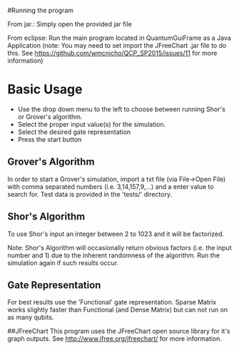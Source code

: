 #Running the program


From jar.: Simply open the provided jar file

From eclipse: Run the main program located in QuantumGuiFrame as a Java Application
(note: You may need to set import the JFreeChart .jar file to do this. See https://github.com/wmcnicho/QCP_SP2015/issues/11 for more information)

#  Basic Usage 

*   Use the drop down menu to the left to choose between running Shor's or Grover's algorithm.
*   Select the proper input value(s) for the simulation.
*   Select the desired gate representation
*   Press the start button

##  Grover's Algorithm

In order to start a Grover's simulation, import a txt file (via File->Open File) with comma separated numbers (i.e. 3,14,157,9,...) and a enter value to search for. Test data is provided in the 'tests/' directory.

##  Shor's Algorithm

To use Shor's input an integer between 2 to 1023 and it will be factorized.

Note: Shor's Algorithm will occasionally return obvious factors (i.e. the input number and  1) due to the inherent randomness of the algorithm. Run the simulation again if such results occur.

## Gate Representation

For best results use the 'Functional' gate representation. Sparse Matrix works slightly faster than Functional (and Dense Matrix) but can not run on as many qubits.

##JFreeChart
This program uses the JFreeChart open source library for it's graph outputs. See http://www.jfree.org/jfreechart/ for more information.
